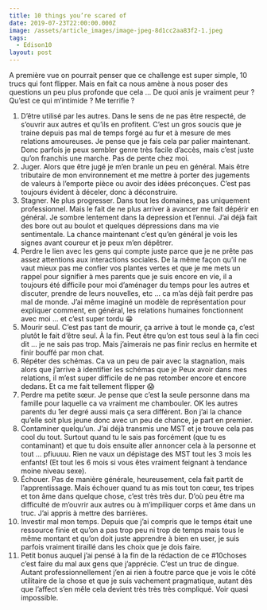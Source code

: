 ```yaml
---
title: 10 things you’re scared of
date: 2019-07-23T22:00:00.000Z
image: /assets/article_images/image-jpeg-8d1cc2aa83f2-1.jpeg
tags:
  - Edison10
layout: post
---
```

A première vue on pourrait penser que ce challenge est super simple, 10 trucs qui font flipper. Mais en fait ca nous amène à nous poser des questions un peu plus profonde que cela ... De quoi anis je vraiment peur ? Qu’est ce qui m’intimide ? Me terrifie ?

1. D’être utilisé par les autres. Dans le sens de ne pas être respecté, de s’ouvrir aux autres et qu’ils en profitent. C’est un gros soucis que je traine depuis pas mal de temps forgé au fur et à mesure de mes relations amoureuses. Je pense que je fais cela par palier maintenant. Donc parfois je peux sembler genre très facile d’accès, mais c’est juste qu’on franchis une marche. Pas de pente chez moi. 
2. Juger. Alors que être jugé je m’en branle un peu en général. Mais être tributaire de mon environnement et me mettre à porter des jugements de valeurs à l’emporte pièce ou avoir des idées préconçues. C’est pas toujours évident à déceler, donc à déconstruire.
3. Stagner. Ne plus progresser. Dans tout les domaines, pas uniquement professionnel. Mais le fait de ne plus arriver à avancer me fait dépérir en général. Je sombre lentement dans la depression et l’ennui. J’ai déjà fait des bore out au boulot et quelques dépressions dans ma vie sentimentale. La chance maintenant c’est qu’en général je vois les signes avant coureur et je peux m’en dépêtrer.
4. Perdre le lien avec les gens qui compte juste parce que je ne prête pas assez attentions aux interactions sociales. De la même façon qu’il ne vaut mieux pas me confier vos plantes vertes et que je me mets un rappel pour signifier à mes parents que je suis encore en vie, il a toujours été difficile pour moi d’aménager du temps pour les autres et discuter, prendre de leurs nouvelles, etc ... ca m’as déjà fait perdre pas mal de monde. J’ai même imaginé un modèle de représentation pour expliquer comment, en général, les relations humaines fonctionnent avec moi ... et c’est super tordu 😁 
5. Mourir seul. C’est pas tant de mourir, ça arrive à tout le monde ça, c’est plutôt le fait d’être seul. À la fin. Peut être qu’on est tous seul à la fin ceci dit ... je ne sais pas trop. Mais j’aimerais ne pas finir reclus en hermite et finir bouffé par mon chat. 
6. Répéter des schémas. Ca va un peu de pair avec la stagnation, mais alors que j’arrive à identifier les schémas que je Peux avoir dans mes relations, il m’est super difficile de ne pas retomber encore et encore dedans. Et ca me fait tellement flipper 😱
7. Perdre ma petite sœur. Je pense que c’est la seule personne dans ma famille pour laquelle ca va vraiment me chambouler. OK les autres parents du 1er degré aussi mais ça sera différent. Bon j’ai la chance qu’elle soit plus jeune donc avec un peu de chance, je part en premier. 
8. Contaminer quelqu’un. J’ai déjà transmis une MST et je trouve cela pas cool du tout. Surtout quand tu le sais pas forcément (que tu es contaminant) et que tu dois ensuite aller annoncer cela à la personne et tout ... pfiuuuu. Rien ne vaux un dépistage des MST tout les 3 mois les enfants! (Et tout les 6 mois si vous êtes vraiment feignant à tendance moine niveau sexe). 
9. Échouer. Pas de manière générale, heureusement, cela fait partit de l’apprentissage. Mais échouer quand tu as mis tout ton cœur, tes tripes et ton âme dans quelque chose, c’est très très dur. D’où peu être ma difficulté de m’ouvrir aux autres ou à m’impiliquer corps et âme dans un truc. J’ai appris à mettre des barrières.
10. Investir mal mon temps. Depuis que j’ai compris que le temps était une ressource finie et qu’on a pas trop peu ni trop de temps mais tous le même montant et qu’on doit juste apprendre à bien en user, je suis parfois vraiment tiraillé dans les choix que je dois faire.
11. Petit bonus auquel j’ai pensé à la fin de la rédaction de ce #10choses c’est faire du mal aux gens que j’apprécie. C’est un truc de dingue. Autant professionnellement j’en ai rien à foutre parce que je vois le côté utilitaire de la chose et que je suis vachement pragmatique, autant dès que l’affect s’en mêle cela devient très très très compliqué. Voir quasi impossible.
